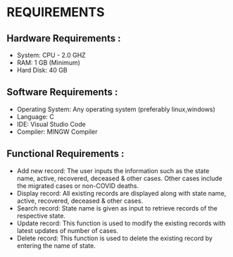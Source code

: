 # REQUIREMENTS

## Hardware Requirements :

* System: CPU - 2.0 GHZ 
* RAM: 1 GB (Minimum)
* Hard Disk: 40 GB

## Software Requirements :

* Operating System: Any operating system (preferably linux,windows)
* Language: C
* IDE: Visual Studio Code
* Compiler: MINGW Compiler

## Functional Requirements :

* Add new record: The user inputs the information such as the state name, active, recovered, deceased & other cases. Other cases include the migrated cases or non-COVID deaths.
* Display record: All existing records are displayed along with state name, active, recovered, deceased & other cases.
* Search record: State name is given as input to retrieve records of the respective state.
* Update record: This function is used to modify the existing records with latest updates of number of cases.
* Delete record: This function is used to delete the existing record by entering the name of state.

